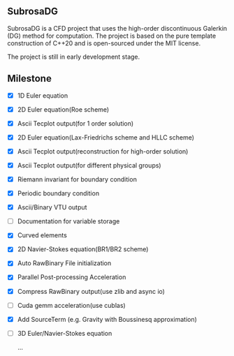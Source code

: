 ## SubrosaDG

SubrosaDG is a CFD project that uses the high-order discontinuous Galerkin (DG) method for computation. The project is based on the pure template construction of C++20 and is open-sourced under the MIT license.

The project is still in early development stage.

## Milestone

- [x] 1D Euler equation
- [x] 2D Euler equation(Roe scheme)
- [x] Ascii Tecplot output(for 1 order solution)
- [x] 2D Euler equation(Lax-Friedrichs scheme and HLLC scheme)
- [x] Ascii Tecplot output(reconstruction for high-order solution)
- [x] Ascii Tecplot output(for different physical groups)
- [x] Riemann invariant for boundary condition
- [x] Periodic boundary condition
- [x] Ascii/Binary VTU output
- [ ] Documentation for variable storage
- [x] Curved elements
- [x] 2D Navier-Stokes equation(BR1/BR2 scheme)
- [x] Auto RawBinary File initialization
- [x] Parallel Post-processing Acceleration
- [x] Compress RawBinary output(use zlib and async io)
- [ ] Cuda gemm acceleration(use cublas)
- [x] Add SourceTerm (e.g. Gravity with Boussinesq approximation)
- [ ] 3D Euler/Navier-Stokes equation

  ...
